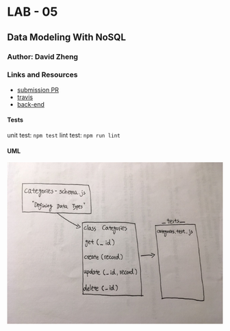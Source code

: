 # LAB - 05

## Data Modeling With NoSQL

### Author: David Zheng 

### Links and Resources
* [submission PR](https://github.com/davidzheng-401d32/lab-05/pull/1)
* [travis](https://travis-ci.com/davidzheng-401d32/lab-05)
* [back-end](https://davidzheng-lab05.herokuapp.com/) 

  
#### Tests
unit test: `npm test`
lint test: `npm run lint`

#### UML
![lab-05](lab-05-uml.JPG)
